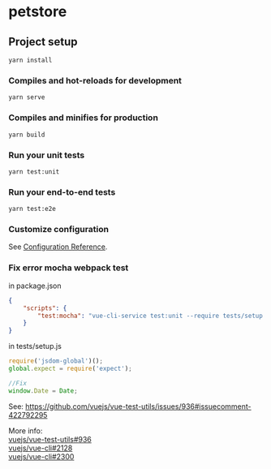 # petstore

## Project setup
```
yarn install
```

### Compiles and hot-reloads for development
```
yarn serve
```

### Compiles and minifies for production
```
yarn build
```

### Run your unit tests
```
yarn test:unit
```

### Run your end-to-end tests
```
yarn test:e2e
```

### Customize configuration
See [Configuration Reference](https://cli.vuejs.org/config/).

### Fix error mocha webpack test

in package.json
```json
{
    "scripts": {
        "test:mocha": "vue-cli-service test:unit --require tests/setup.js tests/mocha/**/*.spec.js"
    }
}
```

in tests/setup.js
```js
require('jsdom-global')();
global.expect = require('expect');

//Fix
window.Date = Date;
```
See: https://github.com/vuejs/vue-test-utils/issues/936#issuecomment-422792295

More info:<br/>
[vuejs/vue-test-utils#936](https://github.com/vuejs/vue-test-utils/issues/936)<br/>
[vuejs/vue-cli#2128](https://github.com/vuejs/vue-cli/issues/2128)<br/>
[vuejs/vue-cli#2300](https://github.com/vuejs/vue-cli/issues/2300)<br/>
